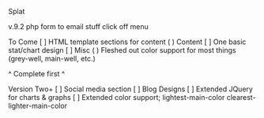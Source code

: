 Splat

v.9.2
php form to email stuff
click off menu

To Come
[ ] HTML template sections for content
    ( ) Content
    [ ] One basic stat/chart design
[ ] Misc
    ( ) Fleshed out color support for most things (grey-well, main-well, etc.)

^ Complete first ^

Version Two+
[ ] Social media section
[ ] Blog Designs
[ ] Extended JQuery for charts & graphs
[ ] Extended color support; lightest-main-color clearest-lighter-main-color